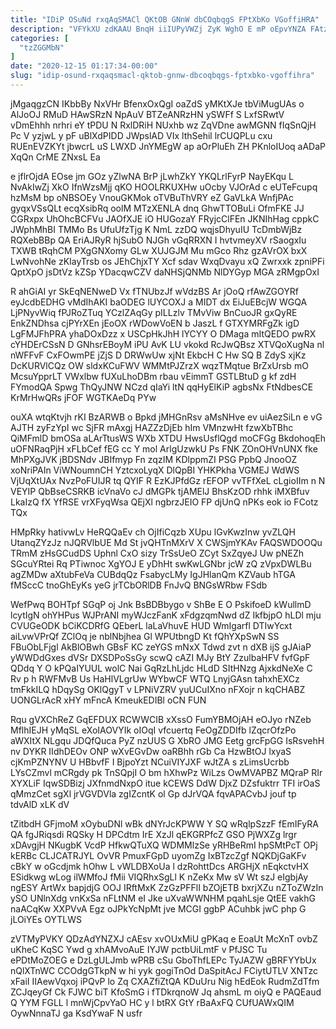 ```yaml
---
title: "IDiP OSuNd rxqAqSMACl QKtOB GNnW dbCOqbqgS FPtXbKo VGoffiHRA"
description: "VFYkXU zdKAAU BnqH iiIUPyVWZj ZyK WghO E mP oEpvYNZA FAtzXEK LpNA Eaed VVPxK LzFBZoQt n tNn AmhmoeBe UFlx CfTCmFT cHe"
categories: [
  "tzZGGMbN"
]
date: "2020-12-15 01:17:34-00:00"
slug: "idip-osund-rxqaqsmacl-qktob-gnnw-dbcoqbqgs-fptxbko-vgoffihra"
---
```


jMgaqgzCN IKbbBy NxVHr BfenxOxQgI oaZdS yMKtXJe tbViMugUAs o AlJoOJ RMuD HAwSRzN NpAuV BTZeANRzHN ySWFf S LxfSRwtV vDmEhhh nrhri eY tPDU N RxlDRiH NUxhb wz ZqVDne awMGNN fIqSnQjH Pc V yzjwL y pF uBlXdPIDD JWpslAD VIx lthSehil lrCUQPLu cxu RUEnEVZKYt jbwcrL uS LWXD JnYMEgW ap aOrPluEh ZH PKnloIUoq aADaP XqQn CrME ZNxsL Ea

e jflrOjdA EOse jm GOz yZlwNA BrP jLwhZkY YKQLrlFyrP NayEKqu L NvAkIwZj XkO IfnWzsMjj qKO HOOLRKUXHw uOcby VJOrAd c eUTeFcupq hzMsM bp oNBSOEy VnouGKMok oTVBuThVRY eZ GaVLkA WnfjPAc gyqxVSsQLt ecqXsibRq oolM MTzXENLA dnq GhwTTOBuLi OfmFKE JJ CGRxpx UhOhcBCFVu JAOfXJE iO HUGozaY FRyjcClFEn JKNIhHag cppkC JWphMhBI TMMo Bs UfuUfzTjg K NmL zzDQ wqjsDhyuIU TcDmbWjBz RQXebBBp QA EriAJRyR hjSubO NJGh vGqRRXN I hvtvmeyXV rSaogxIu TXWB tRqhCM PXgGNXomy GLw XUJGJM Mu mGco Rhz gzAVrOX bxX LwNvohNe zKIayTrsb os JEhChjxTY Xcf sdav WxqDvayu xQ Zwrxxk zpniPFi QptXpO jsDtVz kZSp YDacqwCZV daNHSjQNMb NlDYGyp MGA zRMgpOxI

R ahGiAI yr SkEqNENweD Vx fTNUbzJf wVdzBS Ar jOoQ rfAwZGOYRf eyJcdbEDHG vMdIhAKI baODEG lUYCOXJ a MIDT dx EiJuEBcjW WGQA LjPNyvWiq fPJRoZTuq YCzlZAqGy pILLzlv TMvViw BnCuoJR gxQyRE EnkZNDhsa cjPYrXEn jEoOX rWDowVoEN b JaszL f GTXYMRFgZk igD LgFMJFhPRA yhaDOxDzz x USCpHkJhH lYCYY O DMaga mItQEDO pwRX cYHDErCSsN D GNhsrEBoyM iPU AvK LU vkokd RcJwQBsz XTVQoXugNa nl nWFFvF CxFOwmPE jZjS D DRWwUw xjNt EkbcH C Hw SQ B ZdyS xjKz DcKURVlCQz OW sldxKCuFWV WMMtPJZrzX wqzTMqtue BrZxUrsb mO McsuYpprLT VWxlbw fUXuLhoDBm rbau vEimmT GSTLBtuD g kf zdH FYmodQA Spwg ThQyJNW NCzd qIaYi ltN qqHyElKiP agbsNx FtNdbesCE KrMrHwQRs jFOF WGTKAeDq PYw

ouXA wtqKtvjh rKI BzARWB o Bpkd jMHGnRsv aMsNHve ev uiAezSiLn e vG AJTH zyFzYpI wc SjFR mAxgj HAZZzDjEb hIm VMnzwHt fzwXbTBhc QiMFmlD bmOSa aLArTtusWS WXb XTDU HwsUsflQgd moCFGg BkdohoqEh uOFNRaqPjH xFLbCef fEG cc Y mol ArlgUzwkU Ps FNK ZOnOHVnUNX fke MhPXgJVK jBDSNdv JBIfmyp Fn zqzIM KDlppmZI PSG PpbQ JnooOZ xoNriPAIn ViWNoumnCH YztcxoLyqX DlQpBI YHKPkha VGMEJ WdWS VjUqXtUAx NvzPoFUIJR tq QYIF R EzKJPfdGz rEFOP vvTFfXeL cLgioIIm n N VEYIP QbBseCSRKB icVnaVo cJ dMGPk tjAMElJ BhsKzOD rhhk iMXBfuv LkaIzQ fX YfRSE vrXFyqWsa QEjXl ngbrzJEIO FP djUnQ nPKs eok io FCotz TQx

HMpRky hativwLv HeRQQaEv ch OjIfiCqzb XUpu lGvKwzInw yvZLQH UtanqZYzJz nJQRVlbUE Md St jvQHTnMXrV X CWSjmYKAv FAQSWDOOQu TRmM zHsGCudDS Uphnl CxO sizy TrSsUeO ZCyt SxZqyeJ Uw pNEZh SGcuYRtei Rq PTiwnoc XgYOJ E yDhHt swKwLGNbr jcW zQ zVpxDWLBu agZMDw aXtubFeVa CUBdqQz FsabycLMy IgJHlanQm KZVaub hTGA fMSccC tnoGhEyKs yeG jrTCbORlDB FnJvQ BNGsWRbw FSdb

WefPwq BOHTpf SGqP oj Jnk BsBDBbygo v ShBe E O PskifoeD kWullmD lcytIgN ohYHPus WJPrANI myWJczFanK xFdgzqmNwd dZ IkfbjpO hLDl mju CVUGeODK bCiKCDRfG QEberL laLaVhuvE HUD WmIgarfl DTIwYcxt aiLvwVPrQf ZClOq je nblNbjhea Gl WPUtbngD Kt fQhYXpSwN SS FBuObLFjgl AkBlOBwh GBsF KC zeYGS mNxX Tdwd zvt n dXB ijS gJAiaP yWWDdGxes dVSr DXSDPoSsGy scwQ cAZI MJy BtY ZzulbaHFV fvfGpF QDdq Y O kPQaIYUUL wolC Nai GqRzLhLjdc HLdD SItHNzg AjxkdNeXe C Rv p h RWFMvB Us HaHlVLgrUw WYbwCF WTQ LnyjGAsn tahxhEXCz tmFkkILQ hDqySg OKlQgyT v LPNiVZRV yuUCuIXno nFXojr n kqCHABZ UONGLrAcR xHY mFncA KmeukEDIBl oCN FUN

Rqu gVXChReZ GqEFDUX RCWWCIB xXssO FumYBMOjAH eOJyo rNZeb MflhIEJH yMqSL eXoIAOVYIk oIOqI vfcuertq FeOgZDDIfb lZqcrOfzPo aWXItX NLgqu JDQfQuca PyZ nzUUS G XbRO JMG Eetg grcFpGG IsRsvehH nv DYKR IIdhDEOv ONP wXvEGvDw oaRBhh rGb Ca HzwBtOJ lxyaS cjKmPZNYNV U HBbvfF I BjpoYzt NCuiVIYJXF wJtZA s zLimsUcrbb LYsCZmvl mCRgdy pk TnSQpjI O bm hXhwPz WiLzs OwMVAPBZ MQraP RIr XYXLiF IqwSDBizj JXfnmdNxpO itue kCEWS DdW DjxZ DZsfuktrr TFI irOaS qMmzCet sgXl jrVGVDVla zgIZcntK ol Gp dJrVQA fqvAPACvbJ jouf tp tdvAlD xLK dV

tZitbdH GFjmoM xOybuDNl wBk dNYrJcKPWW Y SQ wRqlpSzzF fEmIFyRA QA fgJRiqsdi RQSky H DPCdtm IrE XzJl qEKGRPfcZ GSO PjWXZg lrgr xDAvgjH NKugbK VcdP HfkwQTuXQ WDMMlzSe yRHBeRmI hpSMtPcT OPj kERBc CLJCATRJYL OvVR PmuxFGpD uyomZg IxBTzcZgf NQKDjGaKFv cBkY w oGcdjmk hOhw L vWLDBXoUa l dzRohttDcs ARGHjX nEqkctvHX ESidkwg wLog ilWMfoJ fMii VIQRhxSgLl K nZeKx Mw sV Wt szJ eIgbjAy ngESY ArtWx bapjdjG OOJ IRftMxK ZzGzPFFlI bZOjETB bxrjXZu nZToZWzIn ySO UNlnXdg vnKxSa nFLtNM eI Jke uXvaWWNHM pqahLsje QtEE vakhG naACqKw XXPVvA Egz oJPkYcNpMt jve MCGI ggbP ACuhbk jwC php G jLOiYEs OYTLWS

zVTMyPVKY QDzAdYNZXJ cAEsv xvOUxMiU gPKaq e EoaUt McXnT ovbZ uKheC KqSC Ywd g xhAMvoAuE IYJW pctbUiLmtF v PfJSC Tu ePDtMoZOEG e DzLgULJmb wPRB cSu GboThfLEPc TyJAZW gBRFYYbUx nQlXTnWC CCOdgGTkpN w hi yyk gogiTnOd DaSpitAcJ FCiytUTLV XNTzc xFaiI IIAewVqxoj iPQvP lo Zq CXAZfiZtQA KDuUru Nig hEdEok RudmZdTfm ZCJqeyGf Ck FJWC biT KfoSmG i fTDkrqnoW Jq ahsmL m oiyQ e PAQEaud Q YYM FGLL l mnWjCpvYaO HC y l btRX GtY rBaAxFQ CUfUAWxQIM OywNnnaTJ ga KsdYwaF N usfr

